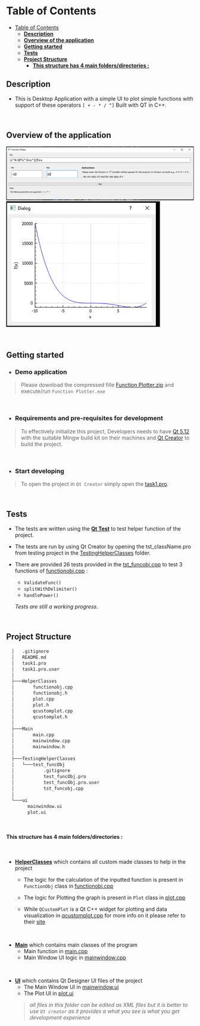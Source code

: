 # Table of Contents

- [Table of Contents](#table-of-contents)
  - [**Description**](#description)
  - [**Overview of the application**](#overview-of-the-application)
  - [**Getting started**](#getting-started)
  - [**Tests**](#tests)
  - [**Project Structure**](#project-structure)
      - [**This structure has 4 main folders/directories :**](#this-structure-has-4-main-foldersdirectories-)

## **Description**
- This is Desktop Application with a simple UI to plot simple functions with support of these operators ``[ + - * / ^]``
Built with QT in C++.

<br>

## **Overview of the application**
![1](images/1.png)
![1](images/2.png)

<br>

## **Getting started**
- ### Demo application
 > Please download the compressed fille [Function Plotter.zip](Function%20Plotter.zip) and execute/run `Function Plotter.exe`
<br>

- ### Requirements and pre-requisites for development
>To effectively initialize this project, Developers needs to have [Qt 5.12](https://www.qt.io/offline-installers) with the suitable Mingw build kit on their machines and [Qt Creator](https://www.qt.io/offline-installers) to build the project.

<br>

- ### Start developing 
>To open the project in ``Qt Creator`` simply open the [task1.pro](task1.pro).

<br>

## **Tests**
- The tests are written using the [**Qt Test**](https://doc.qt.io/qt-5/qttest-index.html) to test helper function of the project. 

- The tests are run by using Qt Creator by opening the tst_className.pro from testing project in the [TestingHelperClasses](TestingHelperClasses/) folder.

- There are provided 26 tests provided in the [tst_funcobj.cpp](TestingHelperClasses/test_funcObj/tst_funcobj.cpp) to test 3 functions of [functionobj.cpp](HelperClasses/functionobj.cpp) :
  - `ValidateFunc()`
  - `splitWithDelimiter()`
  - `handlePower()`

  _Tests are still a working progress._

<br>

## **Project Structure**
      │   .gitignore
      │   README.md
      │   task1.pro
      │   task1.pro.user
      │
      ├───HelperClasses
      │       functionobj.cpp
      │       functionobj.h
      │       plot.cpp
      │       plot.h
      │       qcustomplot.cpp
      │       qcustomplot.h
      │
      ├───Main
      │       main.cpp
      │       mainwindow.cpp
      │       mainwindow.h
      │
      ├───TestingHelperClasses
      │   └───test_funcObj
      │           .gitignore
      │           test_funcObj.pro
      │           test_funcObj.pro.user
      │           tst_funcobj.cpp
      │
      └───ui
            mainwindow.ui
            plot.ui

<br>

#### **This structure has 4 main folders/directories :**
<br> 

- [**HelperClasses**](HelperClasses/) which contains all custom made classes to help in the project 

  - The logic for the calculation of the inputted function is present in `FunctionObj` class in [functionobj.cpp](HelperClasses/functionobj.cpp) 

  - The logic for Plotting the graph is present in `Plot` class in [plot.cpp](HelperClasses/plot.cpp)

  - While `QCustomPlot` is a Qt C++ widget for plotting and data visualization in [qcustomplot.cpp](HelperClasses/qcustomplot.cpp) for more info on it please refer to their [site](https://www.qcustomplot.com/)

<br>

- [**Main**](Main/) which contains main classes of the program 
  - Main function in  [main.cpp](Main/main.cpp)
  - Main Window UI logic in [mainwindow.cpp](Main\mainwindow.cpp)

<br>

- [**UI**](UI/) which contains Qt Designer UI files of the project
  - The Main Window UI in [mainwindow.ui](UI/mainwindow.ui)
  - The Plot UI in [plot.ui](UI/plot.ui)
  > _all files in this folder can be edited as XML files but it is better to use `Qt creator` as it provides a what you see is what you get development experience_

